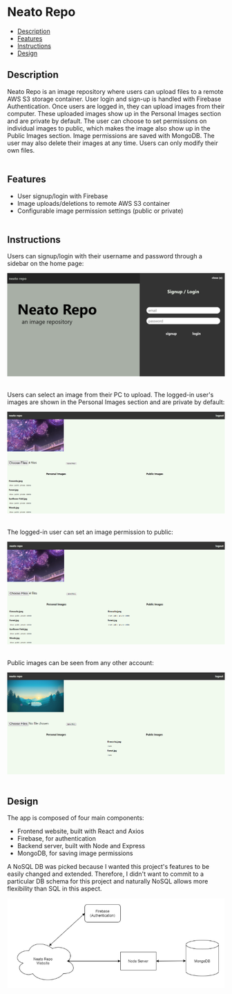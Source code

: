 # Neato Repo
- [Description](#description)
- [Features](#features)
- [Instructions](#instructions)
- [Design](#design)

## Description
Neato Repo is an image repository where users can upload files to a remote AWS S3 storage container. User login and sign-up is handled with Firebase Authentication. Once users are logged in, they can upload images from their computer. These uploaded images show up in the Personal Images section and are private by default. The user can choose to set permissions on individual images to public, which makes the image also show up in the Public Images section. Image permissions are saved with MongoDB. The user may also delete their images at any time. Users can only modify their own files.\
&nbsp;

## Features
- User signup/login with Firebase
- Image uploads/deletions to remote AWS S3 container
- Configurable image permission settings (public or private)\
&nbsp;

## Instructions
Users can signup/login with their username and password through a sidebar on the home page:

![Login Page](/screenshots/Home.png)\
&nbsp;

Users can select an image from their PC to upload. The logged-in user's images are shown in the Personal Images section and are private by default:

![Personal Images](/screenshots/PersonalImages.png)\
&nbsp;

The logged-in user can set an image permission to public:

![Public Images](/screenshots/PublicImages.png)\
&nbsp;

Public images can be seen from any other account:

![Another Account](/screenshots/AnotherAccount.png)\
&nbsp;

## Design
The app is composed of four main components:
- Frontend website, built with React and Axios
- Firebase, for authentication
- Backend server, built with Node and Express
- MongoDB, for saving image permissions

A NoSQL DB was picked because I wanted this project's features to be easily changed and extended. Therefore, I didn't want to commit to a particular DB schema for this project and naturally NoSQL allows more flexibility than SQL in this aspect.

![Design](/screenshots/Design.png)
